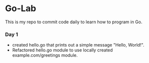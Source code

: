 # Go-Lab
This is my repo to commit code daily to learn how to program in Go.

### Day 1
- created hello.go that prints out a simple message "Hello, World!".
- Refactored hello.go module to use locally created example.com/greetings module.
